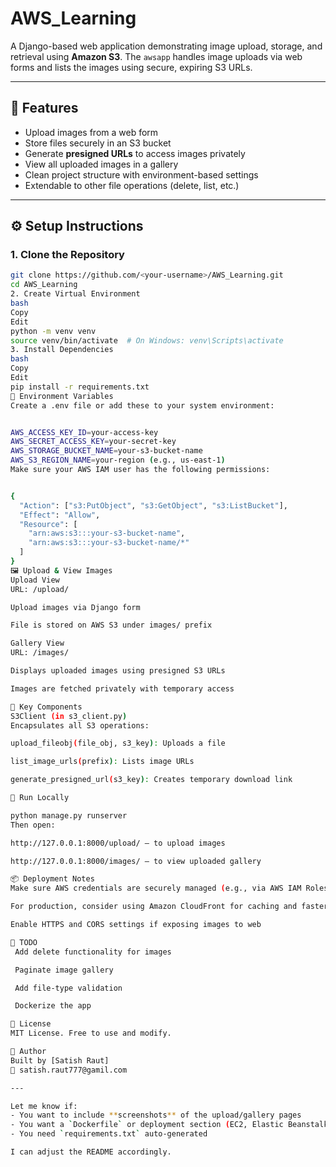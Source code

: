 # AWS_Learning

A Django-based web application demonstrating image upload, storage, and retrieval using **Amazon S3**. The `awsapp` handles image uploads via web forms and lists the images using secure, expiring S3 URLs.

---

## 🚀 Features

- Upload images from a web form
- Store files securely in an S3 bucket
- Generate **presigned URLs** to access images privately
- View all uploaded images in a gallery
- Clean project structure with environment-based settings
- Extendable to other file operations (delete, list, etc.)

---

## ⚙️ Setup Instructions

### 1. Clone the Repository

```bash
git clone https://github.com/<your-username>/AWS_Learning.git
cd AWS_Learning
2. Create Virtual Environment
bash
Copy
Edit
python -m venv venv
source venv/bin/activate  # On Windows: venv\Scripts\activate
3. Install Dependencies
bash
Copy
Edit
pip install -r requirements.txt
🔐 Environment Variables
Create a .env file or add these to your system environment:


AWS_ACCESS_KEY_ID=your-access-key
AWS_SECRET_ACCESS_KEY=your-secret-key
AWS_STORAGE_BUCKET_NAME=your-s3-bucket-name
AWS_S3_REGION_NAME=your-region (e.g., us-east-1)
Make sure your AWS IAM user has the following permissions:


{
  "Action": ["s3:PutObject", "s3:GetObject", "s3:ListBucket"],
  "Effect": "Allow",
  "Resource": [
    "arn:aws:s3:::your-s3-bucket-name",
    "arn:aws:s3:::your-s3-bucket-name/*"
  ]
}
🖼️ Upload & View Images
Upload View
URL: /upload/

Upload images via Django form

File is stored on AWS S3 under images/ prefix

Gallery View
URL: /images/

Displays uploaded images using presigned S3 URLs

Images are fetched privately with temporary access

🧠 Key Components
S3Client (in s3_client.py)
Encapsulates all S3 operations:

upload_fileobj(file_obj, s3_key): Uploads a file

list_image_urls(prefix): Lists image URLs

generate_presigned_url(s3_key): Creates temporary download link

🧪 Run Locally

python manage.py runserver
Then open:

http://127.0.0.1:8000/upload/ — to upload images

http://127.0.0.1:8000/images/ — to view uploaded gallery

📦 Deployment Notes
Make sure AWS credentials are securely managed (e.g., via AWS IAM Roles or Secret Managers)

For production, consider using Amazon CloudFront for caching and faster S3 delivery

Enable HTTPS and CORS settings if exposing images to web

🧹 TODO
 Add delete functionality for images

 Paginate image gallery

 Add file-type validation

 Dockerize the app

📄 License
MIT License. Free to use and modify.

🤝 Author
Built by [Satish Raut]
📧 satish.raut777@gamil.com

---

Let me know if:
- You want to include **screenshots** of the upload/gallery pages
- You want a `Dockerfile` or deployment section (EC2, Elastic Beanstalk, etc.)
- You need `requirements.txt` auto-generated

I can adjust the README accordingly.
